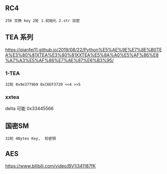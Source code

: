 ## RC4
```
256 交换 key 2轮 1.初始化 2.str 加密
```
## TEA 系列
https://qianfei11.github.io/2019/08/22/Python%E5%AE%9E%E7%8E%B0TEA%E3%80%81XTEA%E3%80%81XXTEA%E5%8A%A0%E5%AF%86%E8%A7%A3%E5%AF%86%E7%AE%97%E6%B3%95/

### 1-TEA

```
32轮 0x9e3779b9 0xC6EF3720 <<4 >>5
```

### xxtea
delta 可能  0x33445566
## 国密SM

```
32轮 4Bytes Key,  轮密钥
```

## AES

https://www.bilibili.com/video/BV1i341187fK